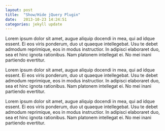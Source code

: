 ```yaml
---
layout: post
title:  "Show/Hide jQuery Plugin"
date:   2013-10-23 14:24:51
categories: jekyll update
---
```


<p>Lorem ipsum dolor sit amet, augue aliquip docendi in mea, qui ad idque essent. Ei eos viris ponderum, duo ut quaeque intellegebat. Usu te debet admodum reprimique, eos in modus instructior. In adipisci elaboraret duo, sea et hinc ignota rationibus. Nam platonem intellegat ei. No mei inani partiendo evertitur.</p>

<p>Lorem ipsum dolor sit amet, augue aliquip docendi in mea, qui ad idque essent. Ei eos viris ponderum, duo ut quaeque intellegebat. Usu te debet admodum reprimique, eos in modus instructior. In adipisci elaboraret duo, sea et hinc ignota rationibus. Nam platonem intellegat ei. No mei inani partiendo evertitur.</p>

<p>Lorem ipsum dolor sit amet, augue aliquip docendi in mea, qui ad idque essent. Ei eos viris ponderum, duo ut quaeque intellegebat. Usu te debet admodum reprimique, eos in modus instructior. In adipisci elaboraret duo, sea et hinc ignota rationibus. Nam platonem intellegat ei. No mei inani partiendo evertitur.</p>
